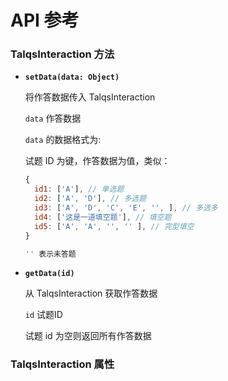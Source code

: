 # API 参考

### TalqsInteraction 方法

- **`setData(data: Object)`**

  将作答数据传入 TalqsInteraction

  `data`    作答数据
  
  `data` 的数据格式为:

  试题 ID 为键，作答数据为值，类似：

  ```js
  { 
    id1: ['A'], // 单选题
    id2: ['A', 'D'], // 多选题
    id3: ['A', 'D', 'C', 'E', '', ], // 多选多
    id4: ['这是一道填空题'], // 填空题
    id5: ['A', 'A', '', '' ], // 完型填空
  }

  '' 表示未答题

  ```
    

- **`getData(id)`**

  从 TalqsInteraction 获取作答数据

  `id`    试题ID

  试题 id 为空则返回所有作答数据


  
### TalqsInteraction 属性




  